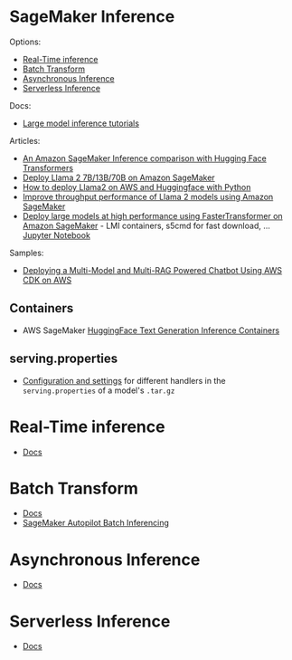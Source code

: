 # SageMaker Inference

Options:

* [Real-Time inference](https://docs.aws.amazon.com/sagemaker/latest/dg/realtime-endpoints.html)
* [Batch Transform](https://docs.aws.amazon.com/sagemaker/latest/dg/batch-transform.html)
* [Asynchronous Inference](https://docs.aws.amazon.com/sagemaker/latest/dg/async-inference.html)
* [Serverless Inference](https://docs.aws.amazon.com/sagemaker/latest/dg/serverless-endpoints.html)

Docs:

* [Large model inference tutorials](https://docs.aws.amazon.com/sagemaker/latest/dg/large-model-inference-tutorials.html)

Articles:

* [An Amazon SageMaker Inference comparison with Hugging Face Transformers](https://www.philschmid.de/sagemaker-inference-comparison)
* [Deploy Llama 2 7B/13B/70B on Amazon SageMaker](https://www.philschmid.de/sagemaker-llama-llm)
* [How to deploy Llama2 on AWS and Huggingface with Python](https://www.rootstrap.com/blog/how-to-deploy-llama2-on-aws-and-huggingface-with-python)
* [Improve throughput performance of Llama 2 models using Amazon SageMaker](https://aws.amazon.com/blogs/machine-learning/improve-throughput-performance-of-llama-2-models-using-amazon-sagemaker/)
* [Deploy large models at high performance using FasterTransformer on Amazon SageMaker](https://aws.amazon.com/blogs/machine-learning/deploy-large-models-at-high-performance-using-fastertransformer-on-amazon-sagemaker/) - LMI containers, s5cmd for fast download, ... [Jupyter Notebook](https://github.com/aws/amazon-sagemaker-examples/blob/main/inference/generativeai/llm-workshop/lab5-flan-t5-xxl/flan-xxl-sagemaker-fastertransformer-s5cmd.ipynb)

Samples:

* [Deploying a Multi-Model and Multi-RAG Powered Chatbot Using AWS CDK on AWS](https://github.com/aws-samples/aws-genai-llm-chatbot)

## Containers

* AWS SageMaker [HuggingFace Text Generation Inference Containers](https://github.com/aws/deep-learning-containers/blob/master/available_images.md#huggingface-text-generation-inference-containers)

## serving.properties

* [Configuration and settings](https://docs.aws.amazon.com/sagemaker/latest/dg/large-model-inference-configuration.html) for different handlers in the `serving.properties` of a model's `.tar.gz`

# Real-Time inference

* [Docs](https://docs.aws.amazon.com/sagemaker/latest/dg/realtime-endpoints.html)

# Batch Transform

* [Docs](https://docs.aws.amazon.com/sagemaker/latest/dg/batch-transform.html)
* [SageMaker Autopilot Batch Inferencing](https://docs.aws.amazon.com/sagemaker/latest/dg/autopilot-deploy-models-batch.html)

# Asynchronous Inference

* [Docs](https://docs.aws.amazon.com/sagemaker/latest/dg/async-inference.html)

# Serverless Inference

* [Docs](https://docs.aws.amazon.com/sagemaker/latest/dg/serverless-endpoints.html)
